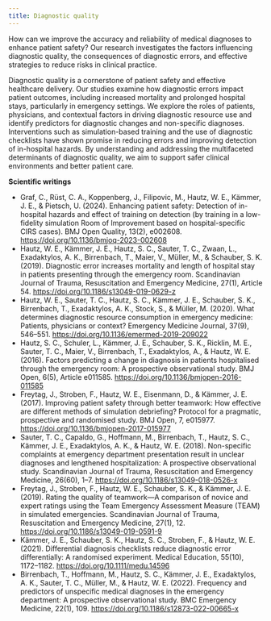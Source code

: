 ```yaml
---
title: Diagnostic quality
---
```


How can we improve the accuracy and reliability of medical diagnoses to enhance patient safety? Our research investigates the factors influencing diagnostic quality, the consequences of diagnostic errors, and effective strategies to reduce risks in clinical practice.

<!--more-->

Diagnostic quality is a cornerstone of patient safety and effective healthcare delivery. Our studies examine how diagnostic errors impact patient outcomes, including increased mortality and prolonged hospital stays, particularly in emergency settings. We explore the roles of patients, physicians, and contextual factors in driving diagnostic resource use and identify predictors for diagnostic changes and non-specific diagnoses. Interventions such as simulation-based training and the use of diagnostic checklists have shown promise in reducing errors and improving detection of in-hospital hazards. By understanding and addressing the multifaceted determinants of diagnostic quality, we aim to support safer clinical environments and better patient care.

**Scientific writings**

- Graf, C., Rüst, C. A., Koppenberg, J., Filipovic, M., Hautz, W. E., Kämmer, J. E., & Pietsch, U. (2024). Enhancing patient safety: Detection of in-hospital hazards and effect of training on detection (by training in a low-fidelity simulation Room of Improvement based on hospital-specific CIRS cases). BMJ Open Quality, 13(2), e002608. https://doi.org/10.1136/bmjoq-2023-002608
- Hautz, W. E., Kämmer, J. E., Hautz, S. C., Sauter, T. C., Zwaan, L., Exadaktylos, A. K., Birrenbach, T., Maier, V., Müller, M., & Schauber, S. K. (2019). Diagnostic error increases mortality and length of hospital stay in patients presenting through the emergency room. Scandinavian Journal of Trauma, Resuscitation and Emergency Medicine, 27(1), Article 54. https://doi.org/10.1186/s13049-019-0629-z
- Hautz, W. E., Sauter, T. C., Hautz, S. C., Kämmer, J. E., Schauber, S. K., Birrenbach, T., Exadaktylos, A. K., Stock, S., & Müller, M. (2020). What determines diagnostic resource consumption in emergency medicine: Patients, physicians or context? Emergency Medicine Journal, 37(9), 546–551. https://doi.org/10.1136/emermed-2019-209022
- Hautz, S. C., Schuler, L., Kämmer, J. E., Schauber, S. K., Ricklin, M. E., Sauter, T. C., Maier, V., Birrenbach, T., Exadaktylos, A., & Hautz, W. E. (2016). Factors predicting a change in diagnosis in patients hospitalised through the emergency room: A prospective observational study. BMJ Open, 6(5), Article e011585. https://doi.org/10.1136/bmjopen-2016-011585 
- Freytag, J., Stroben, F., Hautz, W. E., Eisenmann, D., & Kämmer, J. E. (2017). Improving patient safety through better teamwork: How effective are different methods of simulation debriefing? Protocol for a pragmatic, prospective and randomised study. BMJ Open, 7, e015977. https://doi.org/10.1136/bmjopen-2017-015977
- Sauter, T. C., Capaldo, G., Hoffmann, M., Birrenbach, T., Hautz, S. C., Kämmer, J. E., Exadaktylos, A. K., & Hautz, W. E. (2018). Non-specific complaints at emergency department presentation result in unclear diagnoses and lengthened hospitalization: A prospective observational study. Scandinavian Journal of Trauma, Resuscitation and Emergency Medicine, 26(60), 1–7. https://doi.org/10.1186/s13049-018-0526-x
- Freytag, J., Stroben, F., Hautz, W. E., Schauber, S. K., & Kämmer, J. E. (2019). Rating the quality of teamwork—A comparison of novice and expert ratings using the Team Emergency Assessment Measure (TEAM) in simulated emergencies. Scandinavian Journal of Trauma, Resuscitation and Emergency Medicine, 27(1), 12. https://doi.org/10.1186/s13049-019-0591-9
- Kämmer, J. E., Schauber, S. K., Hautz, S. C., Stroben, F., & Hautz, W. E. (2021). Differential diagnosis checklists reduce diagnostic error differentially: A randomised experiment. Medical Education, 55(10), 1172–1182. https://doi.org/10.1111/medu.14596
- Birrenbach, T., Hoffmann, M., Hautz, S. C., Kämmer, J. E., Exadaktylos, A. K., Sauter, T. C., Müller, M., & Hautz, W. E. (2022). Frequency and predictors of unspecific medical diagnoses in the emergency department: A prospective observational study. BMC Emergency Medicine, 22(1), 109. https://doi.org/10.1186/s12873-022-00665-x

